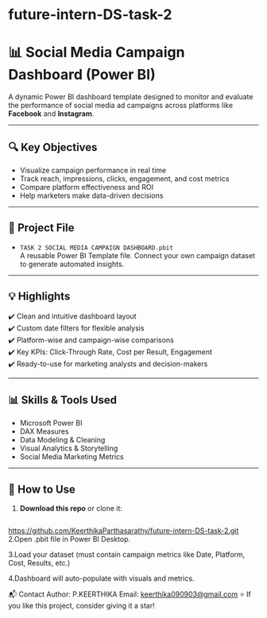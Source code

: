 # future-intern-DS-task-2
# 📊 Social Media Campaign Dashboard (Power BI)

A dynamic Power BI dashboard template designed to monitor and evaluate the performance of social media ad campaigns across platforms like **Facebook** and **Instagram**.

---

## 🔍 Key Objectives

- Visualize campaign performance in real time
- Track reach, impressions, clicks, engagement, and cost metrics
- Compare platform effectiveness and ROI
- Help marketers make data-driven decisions

---

## 📁 Project File

- `TASK 2 SOCIAL MEDIA CAMPAIGN DASHBOARD.pbit`  
  A reusable Power BI Template file. Connect your own campaign dataset to generate automated insights.

---

## 💡 Highlights

✔️ Clean and intuitive dashboard layout  
✔️ Custom date filters for flexible analysis  
✔️ Platform-wise and campaign-wise comparisons  
✔️ Key KPIs: Click-Through Rate, Cost per Result, Engagement  
✔️ Ready-to-use for marketing analysts and decision-makers

---

## 📊 Skills & Tools Used

- Microsoft Power BI  
- DAX Measures  
- Data Modeling & Cleaning  
- Visual Analytics & Storytelling  
- Social Media Marketing Metrics

---

## 🔧 How to Use

1. **Download this repo** or clone it:
   ```bash
https://github.com/KeerthikaParthasarathy/future-intern-DS-task-2.git
2.Open .pbit file in Power BI Desktop.

3.Load your dataset (must contain campaign metrics like Date, Platform, Cost, Results, etc.)

4.Dashboard will auto-populate with visuals and metrics.

📬 Contact
Author: P.KEERTHIKA
Email: keerthika090903@gmail.com
⭐ If you like this project, consider giving it a star!

